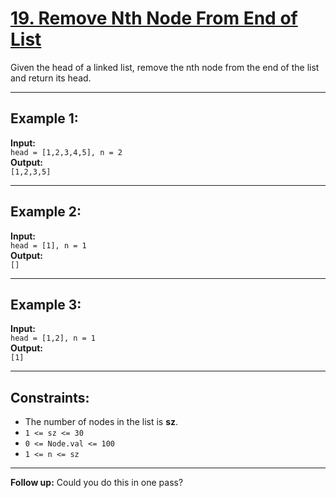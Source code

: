 # [19. Remove Nth Node From End of List](https://leetcode.com/problems/remove-nth-node-from-end-of-list/description/)

Given the head of a linked list, remove the nth node from the end of the list and return its head.

---

## Example 1:

**Input:**  
`head = [1,2,3,4,5], n = 2`  
**Output:**  
`[1,2,3,5]`

---

## Example 2:

**Input:**  
`head = [1], n = 1`  
**Output:**  
`[]`

---

## Example 3:

**Input:**  
`head = [1,2], n = 1`  
**Output:**  
`[1]`

---

## Constraints:

- The number of nodes in the list is **sz**.
- `1 <= sz <= 30`
- `0 <= Node.val <= 100`
- `1 <= n <= sz`

---

**Follow up:** Could you do this in one pass?

